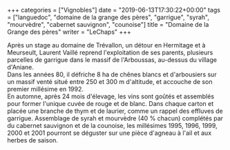 +++
categories = ["Vignobles"]
date = "2019-06-13T17:30:22+00:00"
tags = ["languedoc", "domaine de la grange des pères", "garrigue", "syrah", "mourvèdre", "cabernet sauvignon", "counoise"] 
title = "Domaine de la Grange des pères"
writer = "LeChaps"
+++

Après un stage au domaine de Trévallon, un détour en Hermitage et à Meurseult, Laurent Vaillé reprend l'exploitation de ses parents, plusieurs parcelles de garrigue dans le massif de l'Arboussas, au-dessus du village d'Aniane.  
Dans les années 80, il défriche 8 ha de chênes blancs et d'arbousiers sur un massif venté situé entre 250 et 300 m d'altitude, et accouche de son premier millésime en 1992.  
En automne, après 24 mois d'élevage, les vins sont goûtés et assemblés pour former l'unique cuvée de rouge et de blanc. Dans chaque carton et placée une branche de thym et de laurier, comme un rappel des effluves de garrigue. Assemblage de syrah et mourvèdre (40 % chacun) complétés par du cabernet sauvignon et de la counoise, les millésimes 1995, 1996, 1999, 2000 et 2001 pourront se déguster sur une pièce d'agneau à l'ail et aux herbes de saison.
